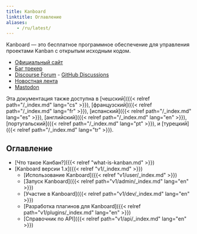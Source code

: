 ```yaml
---
title: Kanboard
linktitle: Оглавление
aliases:
    - /ru/latest/
---
```


Kanboard — это бесплатное программное обеспечение для управления проектами Kanban с открытым исходным кодом.

- [Официальный сайт](https://kanboard.org)
- [Баг трекер](https://github.com/kanboard/kanboard/issues)
- [Discourse Forum](https://kanboard.discourse.group/) - [GitHub Discussions](https://github.com/orgs/kanboard/discussions)
- [Новостная лента](https://github.com/kanboard/kanboard/releases.atom)
- [Mastodon](https://mastodon.social/@kanboard)

Эта документация также доступна в [чешский]({{< relref path="/_index.md" lang="cs" >}}), [французский]({{< relref path="/_index.md" lang="fr" >}}), [испанский]({{< relref path="/_index.md" lang="es" >}}), [английский]({{< relref path="/_index.md" lang="en" >}}), [португальский]({{< relref path="/_index.md" lang="pt" >}}), и [турецкий]({{< relref path="/_index.md" lang="tr" >}}).

## Оглавление

- [Что такое Канбан?]({{< relref "what-is-kanban.md" >}})
- [Kanboard версии 1.x]({{< relref "v1/_index.md" >}})
    - [Использование Kanboard]({{< relref "v1/user/_index.md" >}})
    - [Запуск Kanboard]({{< relref path="v1/admin/_index.md" lang="en" >}})
    - [Участие в Kanboard]({{< relref path="v1/dev/_index.md" lang="en" >}})
    - [Разработка плагинов для Kanboard]({{< relref path="v1/plugins/_index.md" lang="en" >}})
    - [Справочник по API]({{< relref path="v1/api/_index.md" lang="en" >}})

